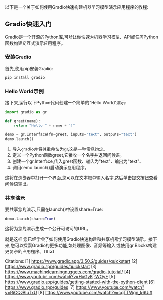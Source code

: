以下是一个关于如何使用Gradio快速构建机器学习模型演示应用程序的教程:

## Gradio快速入门

Gradio是一个开源的Python库,可以让你快速为机器学习模型、API或任何Python函数构建交互式演示应用程序。

### 安装Gradio

首先,使用pip安装Gradio:

```bash
pip install gradio
```

### Hello World示例

接下来,运行以下Python代码创建一个简单的"Hello World"演示:

```python
import gradio as gr

def greet(name):
    return "Hello " + name + "!"

demo = gr.Interface(fn=greet, inputs="text", outputs="text")
demo.launch()
```

1. 导入gradio并将其重命名为gr,这是一种常见约定。
2. 定义一个Python函数greet,它接收一个名字并返回问候语。
3. 创建一个gr.Interface,传入greet函数、输入为"text"、输出为"text"。
4. 调用demo.launch()启动演示应用程序。

这将在浏览器中打开一个界面,您可以在文本框中输入名字,然后单击提交按钮查看问候语输出。

### 共享演示

要共享您的演示,只需在launch()中设置share=True:

```python
demo.launch(share=True)
```

这将为您的演示生成一个公开可访问的URL。

就是这样!您已经学会了如何使用Gradio快速构建和共享机器学习模型演示。接下来,您可以探索Gradio的更多功能,如处理图像、音频等输入,或使用gr.Blocks构建更复杂的应用程序。[1][2]

Citations:
[1] https://www.gradio.app/3.50.2/guides/quickstart
[2] https://www.gradio.app/guides/quickstart
[3] https://www.machinelearningnuggets.com/gradio-tutorial/
[4] https://www.youtube.com/watch?v=HxGyKj-WOyE
[5] https://www.gradio.app/guides/getting-started-with-the-python-client
[6] https://www.gradio.app/guides
[7] https://www.youtube.com/watch?v=RiCQzBluTxU
[8] https://www.youtube.com/watch?v=cgTTWgn_k6Ui#
